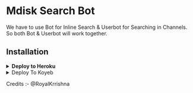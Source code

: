 # Mdisk Search Bot

We have to use Bot for Inline Search & Userbot for Searching in Channels. So both Bot & Userbot will work together.

## Installation

<details><summary><b>Deploy to Heroku</b></summary>
<p>
<br>
<a href="https://heroku.com/deploy?template=https://github.com/Ashrafmdmatin41/MdiskSearchBot">
  <img src="https://www.herokucdn.com/deploy/button.svg" alt="Deploy">
</a>
</p>
</details>

<details><summary>Deploy To Koyeb</summary>
 <p>
   <pre>gunicorn app:app & python3 main.py</pre>
 <br>
 <a target="_blank" href="https://app.koyeb.com/deploy?type=git&repository=github.com/PrashantFiles1/matinclone&branch=main&name=matinclone"><img alt="Deploy to Koyeb" src="https://binbashbanana.github.io/deploy-buttons/buttons/remade/koyeb.svg"></a>
  </a>
</p>
</details>

Credits :- @RoyalKrrishna
